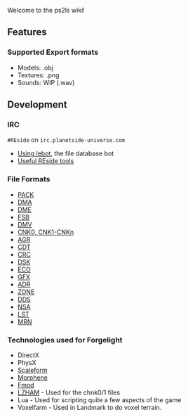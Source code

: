 Welcome to the ps2ls wiki!

## Features

### Supported Export formats
* Models: .obj
* Textures: .png
* Sounds: WIP (.wav)

## Development

### IRC

`#REside` on `irc.planetside-universe.com`

* [Using lebot](https://github.com/RoyAwesome/ps2ls/wiki/lebot), the file database bot
* [Useful REside tools](https://github.com/RoyAwesome/ps2ls/wiki/tools)

### File Formats
* [PACK](https://github.com/RoyAwesome/ps2ls/wiki/PACK)
* [DMA](https://github.com/RoyAwesome/ps2ls/wiki/DMA)
* [DME](https://github.com/RoyAwesome/ps2ls/wiki/DME)
* [FSB](https://github.com/RoyAwesome/ps2ls/wiki/FSB)
* [DMV](https://github.com/RoyAwesome/ps2ls/wiki/DMV)
* [CNK0, CNK1-CNKn](https://github.com/RoyAwesome/ps2ls/wiki/CNK0-and-CNK1-to-CNKn)
* [AGR](https://github.com/RoyAwesome/ps2ls/wiki/AGR)
* [CDT](https://github.com/RoyAwesome/ps2ls/wiki/CDT)
* [CRC](https://github.com/RoyAwesome/ps2ls/wiki/CRC)
* [DSK](https://github.com/RoyAwesome/ps2ls/wiki/DSK)
* [ECO](https://github.com/RoyAwesome/ps2ls/wiki/ECO)
* [GFX](https://github.com/RoyAwesome/ps2ls/wiki/GFX)
* [ADR](https://github.com/RoyAwesome/ps2ls/wiki/ADR)
* [ZONE](https://github.com/RoyAwesome/ps2ls/wiki/ZONE)
* [DDS](https://github.com/RoyAwesome/ps2ls/wiki/DDS)
* [NSA](https://github.com/RoyAwesome/ps2ls/wiki/NSA)
* [LST](https://github.com/RoyAwesome/ps2ls/wiki/LST)
* [MRN](https://github.com/RoyAwesome/ps2ls/wiki/MRN)

### Technologies used for Forgelight

* DirectX
* PhysX
* [Scaleform](http://gameware.autodesk.com/scaleform)
* [Morphene](http://www.naturalmotion.com/middleware/morpheme/)
* [Fmod](http://www.fmod.org/)
* [LZHAM](https://code.google.com/p/lzham/) - Used for the chnk0/1 files
* Lua - Used for scripting quite a few aspects of the game
* Voxelfarm - Used in Landmark to do voxel terrain.  